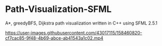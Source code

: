 # Path-Visualization-SFML

A*, greedyBFS, Dijkstra path visualization written in C++ using SFML 2.5.1

https://user-images.githubusercontent.com/43017115/158460820-cf7cac85-9f48-4b69-abce-ab41543a1c02.mp4

